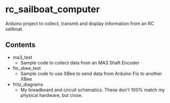 rc_sailboat_computer
====================

Arduino project to collect, transmit and display information from an RC sailboat.

## Contents
* ma3_test
  * Sample code to collect data from an MA3 Shaft Encoder
* fio_xbee_test
  * Sample code to use XBee to send data from Arduino Fio to another XBee
* fritz_diagrams
  * My breadboard and circuit schematics. These don't 100% match my physical hardware, but close.
